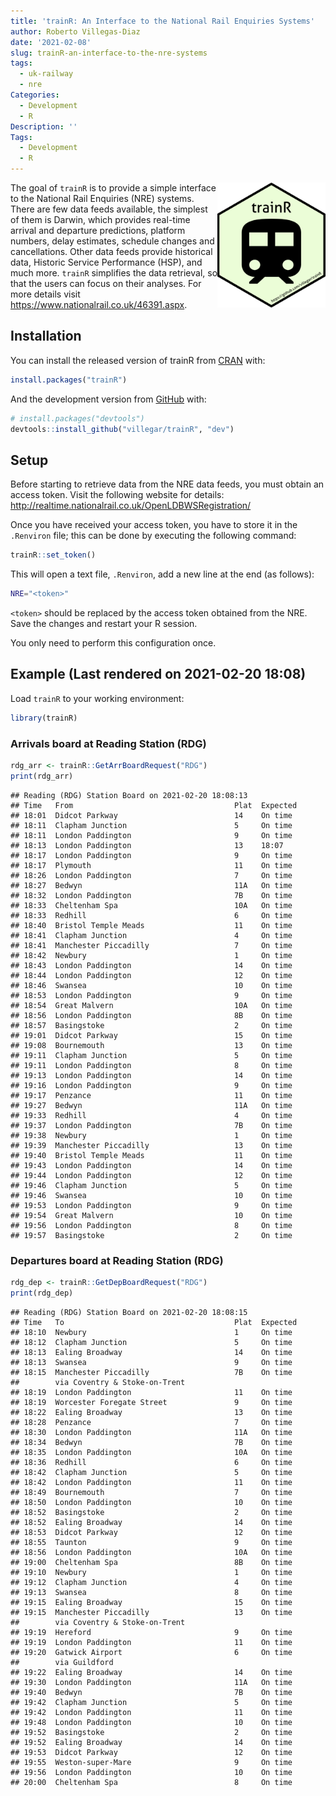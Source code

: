 ```yaml
---
title: 'trainR: An Interface to the National Rail Enquiries Systems'
author: Roberto Villegas-Diaz
date: '2021-02-08'
slug: trainR-an-interface-to-the-nre-systems
tags:
  - uk-railway
  - nre
Categories:
  - Development
  - R
Description: ''
Tags:
  - Development
  - R
---
```


<img src="https://raw.githubusercontent.com/villegar/trainR/main/inst/images/logo.png" alt="logo" align="right" height=200px/>

The goal of `trainR` is to provide a simple interface to the 
National Rail Enquiries (NRE) systems. There are few data feeds 
available, the simplest of them is Darwin, which provides real-time 
arrival and departure predictions, platform numbers, delay estimates, 
schedule changes and cancellations. Other data feeds provide historical 
data, Historic Service Performance (HSP), and much more. `trainR` 
simplifies the data retrieval, so that the users can focus on their 
analyses. For more details visit 
https://www.nationalrail.co.uk/46391.aspx.

## Installation

You can install the released version of trainR from [CRAN](https://CRAN.R-project.org) with:

``` r
install.packages("trainR")
```

And the development version from [GitHub](https://github.com/) with:

``` r
# install.packages("devtools")
devtools::install_github("villegar/trainR", "dev")
```

## Setup
Before starting to retrieve data from the NRE data feeds, you must obtain an access token. 
Visit the following website for details: http://realtime.nationalrail.co.uk/OpenLDBWSRegistration/

Once you have received your access token, you have to store it in the `.Renviron` file; this can be 
done by executing the following command:


```r
trainR::set_token()
```

This will open a text file, `.Renviron`, add a new line at the end (as follows):

```bash
NRE="<token>"
```

`<token>` should be replaced by the access token obtained from the NRE. Save the changes and restart 
your R session.

You only need to perform this configuration once.

## Example (Last rendered on 2021-02-20 18:08)

Load `trainR` to your working environment:

```r
library(trainR)
```

### Arrivals board at Reading Station (RDG)


```r
rdg_arr <- trainR::GetArrBoardRequest("RDG")
print(rdg_arr)
```

```
## Reading (RDG) Station Board on 2021-02-20 18:08:13
## Time   From                                    Plat  Expected
## 18:01  Didcot Parkway                          14    On time
## 18:11  Clapham Junction                        5     On time
## 18:11  London Paddington                       9     On time
## 18:13  London Paddington                       13    18:07
## 18:17  London Paddington                       9     On time
## 18:17  Plymouth                                11    On time
## 18:26  London Paddington                       7     On time
## 18:27  Bedwyn                                  11A   On time
## 18:32  London Paddington                       7B    On time
## 18:33  Cheltenham Spa                          10A   On time
## 18:33  Redhill                                 6     On time
## 18:40  Bristol Temple Meads                    11    On time
## 18:41  Clapham Junction                        4     On time
## 18:41  Manchester Piccadilly                   7     On time
## 18:42  Newbury                                 1     On time
## 18:43  London Paddington                       14    On time
## 18:44  London Paddington                       12    On time
## 18:46  Swansea                                 10    On time
## 18:53  London Paddington                       9     On time
## 18:54  Great Malvern                           10A   On time
## 18:56  London Paddington                       8B    On time
## 18:57  Basingstoke                             2     On time
## 19:01  Didcot Parkway                          15    On time
## 19:08  Bournemouth                             13    On time
## 19:11  Clapham Junction                        5     On time
## 19:11  London Paddington                       8     On time
## 19:13  London Paddington                       14    On time
## 19:16  London Paddington                       9     On time
## 19:17  Penzance                                11    On time
## 19:27  Bedwyn                                  11A   On time
## 19:33  Redhill                                 4     On time
## 19:37  London Paddington                       7B    On time
## 19:38  Newbury                                 1     On time
## 19:39  Manchester Piccadilly                   13    On time
## 19:40  Bristol Temple Meads                    11    On time
## 19:43  London Paddington                       14    On time
## 19:44  London Paddington                       12    On time
## 19:46  Clapham Junction                        5     On time
## 19:46  Swansea                                 10    On time
## 19:53  London Paddington                       9     On time
## 19:54  Great Malvern                           10    On time
## 19:56  London Paddington                       8     On time
## 19:57  Basingstoke                             2     On time
```

### Departures board at Reading Station (RDG)


```r
rdg_dep <- trainR::GetDepBoardRequest("RDG")
print(rdg_dep)
```

```
## Reading (RDG) Station Board on 2021-02-20 18:08:15
## Time   To                                      Plat  Expected
## 18:10  Newbury                                 1     On time
## 18:12  Clapham Junction                        5     On time
## 18:13  Ealing Broadway                         14    On time
## 18:13  Swansea                                 9     On time
## 18:15  Manchester Piccadilly                   7B    On time
##        via Coventry & Stoke-on-Trent           
## 18:19  London Paddington                       11    On time
## 18:19  Worcester Foregate Street               9     On time
## 18:22  Ealing Broadway                         13    On time
## 18:28  Penzance                                7     On time
## 18:30  London Paddington                       11A   On time
## 18:34  Bedwyn                                  7B    On time
## 18:35  London Paddington                       10A   On time
## 18:36  Redhill                                 6     On time
## 18:42  Clapham Junction                        5     On time
## 18:42  London Paddington                       11    On time
## 18:49  Bournemouth                             7     On time
## 18:50  London Paddington                       10    On time
## 18:52  Basingstoke                             2     On time
## 18:52  Ealing Broadway                         14    On time
## 18:53  Didcot Parkway                          12    On time
## 18:55  Taunton                                 9     On time
## 18:56  London Paddington                       10A   On time
## 19:00  Cheltenham Spa                          8B    On time
## 19:10  Newbury                                 1     On time
## 19:12  Clapham Junction                        4     On time
## 19:13  Swansea                                 8     On time
## 19:15  Ealing Broadway                         15    On time
## 19:15  Manchester Piccadilly                   13    On time
##        via Coventry & Stoke-on-Trent           
## 19:19  Hereford                                9     On time
## 19:19  London Paddington                       11    On time
## 19:20  Gatwick Airport                         6     On time
##        via Guildford                           
## 19:22  Ealing Broadway                         14    On time
## 19:30  London Paddington                       11A   On time
## 19:40  Bedwyn                                  7B    On time
## 19:42  Clapham Junction                        5     On time
## 19:42  London Paddington                       11    On time
## 19:48  London Paddington                       10    On time
## 19:52  Basingstoke                             2     On time
## 19:52  Ealing Broadway                         14    On time
## 19:53  Didcot Parkway                          12    On time
## 19:55  Weston-super-Mare                       9     On time
## 19:56  London Paddington                       10    On time
## 20:00  Cheltenham Spa                          8     On time
```
